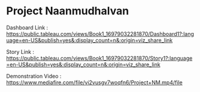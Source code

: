# Project Naanmudhalvan

Dashboard Link : https://public.tableau.com/views/Book1_16979032281870/Dashboard1?:language=en-US&publish=yes&:display_count=n&:origin=viz_share_link

Story Link : https://public.tableau.com/views/Book1_16979032281870/Story1?:language=en-US&publish=yes&:display_count=n&:origin=viz_share_link

Demonstration Video : https://www.mediafire.com/file/vi2vusgv7woqfn6/Project+NM.mp4/file
